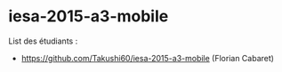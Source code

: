 # iesa-2015-a3-mobile

List des étudiants :

  * https://github.com/Takushi60/iesa-2015-a3-mobile (Florian Cabaret)
